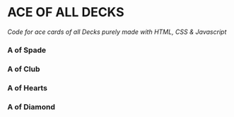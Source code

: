 # ACE OF ALL DECKS

_Code for ace cards of all Decks purely made with HTML, CSS & Javascript_


### A of Spade
### A of Club
### A of Hearts 
### A of Diamond